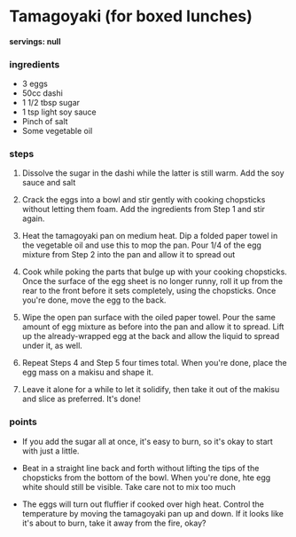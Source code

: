 # Tamagoyaki (for boxed lunches)
#### servings: null
### ingredients
- 3 eggs
- 50cc dashi
- 1 1/2 tbsp sugar
- 1 tsp light soy sauce
- Pinch of salt
- Some vegetable oil
    
### steps
1. Dissolve the sugar in the dashi while the latter is still warm. Add the soy sauce and salt

2. Crack the eggs into a bowl and stir gently with cooking chopsticks without letting them foam. Add the ingredients from Step 1 and stir again.

3. Heat the tamagoyaki pan on medium heat. Dip a folded paper towel in the vegetable oil and use this to mop the pan. Pour 1/4 of the egg mixture from Step 2 into the pan and allow it to spread out

4. Cook while poking the parts that bulge up with your cooking chopsticks. Once the surface of the egg sheet is no longer runny, roll it up from the rear to the front before it sets completely, using the chopsticks. Once you're done, move the egg to the back.

5. Wipe the open pan surface with the oiled paper towel. Pour the same amount of egg mixture as before into the pan and allow it to spread. Lift up the already-wrapped egg at the back and allow the liquid to spread under it, as well.

6. Repeat Steps 4 and Step 5 four times total.  When you're done, place the egg mass on a makisu and shape it.

7. Leave it alone for a while to let it solidify, then take it out of the makisu and slice as preferred. It's done!

### points
- If you add the sugar all at once, it's easy to burn, so it's okay to start with just a little.

- Beat in a straight line back and forth without lifting the tips of the chopsticks from the bottom of the bowl. When you're done, hte egg white should still be visible. Take care not to mix too much

- The eggs will turn out fluffier if cooked over high heat. Control the temperature by moving the tamagoyaki pan up and down. If it looks like it's about to burn, take it away from the fire, okay?